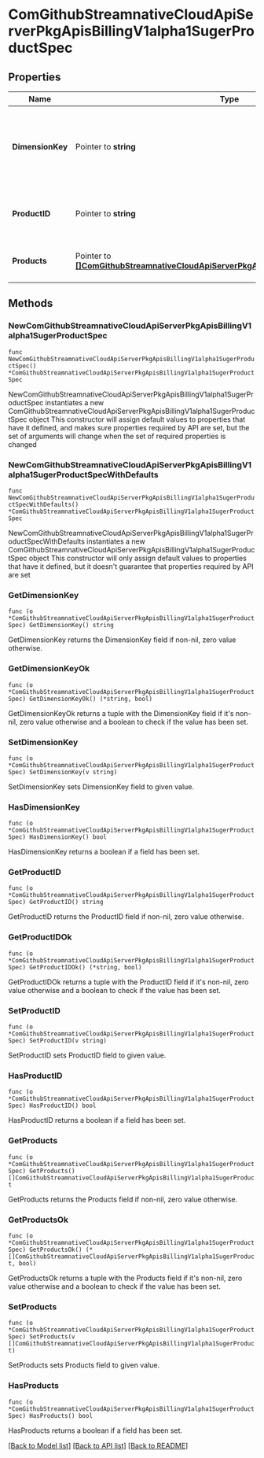 # ComGithubStreamnativeCloudApiServerPkgApisBillingV1alpha1SugerProductSpec

## Properties

Name | Type | Description | Notes
------------ | ------------- | ------------- | -------------
**DimensionKey** | Pointer to **string** | DimensionKey is the metering dimension of the Suger product. Deprecated: use Products | [optional] 
**ProductID** | Pointer to **string** | ProductID is the suger product id. Deprecated: use Products | [optional] 
**Products** | Pointer to [**[]ComGithubStreamnativeCloudApiServerPkgApisBillingV1alpha1SugerProduct**](ComGithubStreamnativeCloudApiServerPkgApisBillingV1alpha1SugerProduct.md) | Products is the list of suger products. | [optional] 

## Methods

### NewComGithubStreamnativeCloudApiServerPkgApisBillingV1alpha1SugerProductSpec

`func NewComGithubStreamnativeCloudApiServerPkgApisBillingV1alpha1SugerProductSpec() *ComGithubStreamnativeCloudApiServerPkgApisBillingV1alpha1SugerProductSpec`

NewComGithubStreamnativeCloudApiServerPkgApisBillingV1alpha1SugerProductSpec instantiates a new ComGithubStreamnativeCloudApiServerPkgApisBillingV1alpha1SugerProductSpec object
This constructor will assign default values to properties that have it defined,
and makes sure properties required by API are set, but the set of arguments
will change when the set of required properties is changed

### NewComGithubStreamnativeCloudApiServerPkgApisBillingV1alpha1SugerProductSpecWithDefaults

`func NewComGithubStreamnativeCloudApiServerPkgApisBillingV1alpha1SugerProductSpecWithDefaults() *ComGithubStreamnativeCloudApiServerPkgApisBillingV1alpha1SugerProductSpec`

NewComGithubStreamnativeCloudApiServerPkgApisBillingV1alpha1SugerProductSpecWithDefaults instantiates a new ComGithubStreamnativeCloudApiServerPkgApisBillingV1alpha1SugerProductSpec object
This constructor will only assign default values to properties that have it defined,
but it doesn't guarantee that properties required by API are set

### GetDimensionKey

`func (o *ComGithubStreamnativeCloudApiServerPkgApisBillingV1alpha1SugerProductSpec) GetDimensionKey() string`

GetDimensionKey returns the DimensionKey field if non-nil, zero value otherwise.

### GetDimensionKeyOk

`func (o *ComGithubStreamnativeCloudApiServerPkgApisBillingV1alpha1SugerProductSpec) GetDimensionKeyOk() (*string, bool)`

GetDimensionKeyOk returns a tuple with the DimensionKey field if it's non-nil, zero value otherwise
and a boolean to check if the value has been set.

### SetDimensionKey

`func (o *ComGithubStreamnativeCloudApiServerPkgApisBillingV1alpha1SugerProductSpec) SetDimensionKey(v string)`

SetDimensionKey sets DimensionKey field to given value.

### HasDimensionKey

`func (o *ComGithubStreamnativeCloudApiServerPkgApisBillingV1alpha1SugerProductSpec) HasDimensionKey() bool`

HasDimensionKey returns a boolean if a field has been set.

### GetProductID

`func (o *ComGithubStreamnativeCloudApiServerPkgApisBillingV1alpha1SugerProductSpec) GetProductID() string`

GetProductID returns the ProductID field if non-nil, zero value otherwise.

### GetProductIDOk

`func (o *ComGithubStreamnativeCloudApiServerPkgApisBillingV1alpha1SugerProductSpec) GetProductIDOk() (*string, bool)`

GetProductIDOk returns a tuple with the ProductID field if it's non-nil, zero value otherwise
and a boolean to check if the value has been set.

### SetProductID

`func (o *ComGithubStreamnativeCloudApiServerPkgApisBillingV1alpha1SugerProductSpec) SetProductID(v string)`

SetProductID sets ProductID field to given value.

### HasProductID

`func (o *ComGithubStreamnativeCloudApiServerPkgApisBillingV1alpha1SugerProductSpec) HasProductID() bool`

HasProductID returns a boolean if a field has been set.

### GetProducts

`func (o *ComGithubStreamnativeCloudApiServerPkgApisBillingV1alpha1SugerProductSpec) GetProducts() []ComGithubStreamnativeCloudApiServerPkgApisBillingV1alpha1SugerProduct`

GetProducts returns the Products field if non-nil, zero value otherwise.

### GetProductsOk

`func (o *ComGithubStreamnativeCloudApiServerPkgApisBillingV1alpha1SugerProductSpec) GetProductsOk() (*[]ComGithubStreamnativeCloudApiServerPkgApisBillingV1alpha1SugerProduct, bool)`

GetProductsOk returns a tuple with the Products field if it's non-nil, zero value otherwise
and a boolean to check if the value has been set.

### SetProducts

`func (o *ComGithubStreamnativeCloudApiServerPkgApisBillingV1alpha1SugerProductSpec) SetProducts(v []ComGithubStreamnativeCloudApiServerPkgApisBillingV1alpha1SugerProduct)`

SetProducts sets Products field to given value.

### HasProducts

`func (o *ComGithubStreamnativeCloudApiServerPkgApisBillingV1alpha1SugerProductSpec) HasProducts() bool`

HasProducts returns a boolean if a field has been set.


[[Back to Model list]](../README.md#documentation-for-models) [[Back to API list]](../README.md#documentation-for-api-endpoints) [[Back to README]](../README.md)


